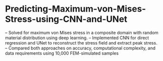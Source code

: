 # Predicting-Maximum-von-Mises-Stress-using-CNN-and-UNet
– Solved for maximum von Mises stress in a composite domain with random material distribution using deep learning. 
– Implemented CNN for direct regression and UNet to reconstruct the stress field and extract peak stress. 
– Compared both approaches on accuracy, computational complexity, and data requirements using 10,000 FEM-simulated samples
